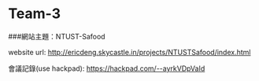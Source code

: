 # Team-3
###網站主題：NTUST-Safood

website url: http://ericdeng.skycastle.in/projects/NTUSTSafood/index.html

會議記錄(use hackpad): https://hackpad.com/--ayrkVDpVaId
